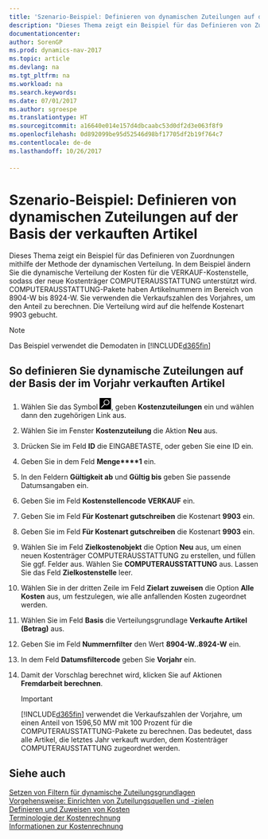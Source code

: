 ```yaml
---
title: 'Szenario-Beispiel: Definieren von dynamischen Zuteilungen auf der Basis der verkauften Artikel'
description: "Dieses Thema zeigt ein Beispiel für das Definieren von Zuordnungen mithilfe der Methode der dynamischen Verteilung. In dem Beispiel ändern Sie die dynamische Verteilung der Kosten für die VERKAUF-Kostenstelle, sodass der neue Kostenträger COMPUTERAUSSTATTUNG unterstützt wird. COMPUTERAUSSTATTUNG-Pakete haben Artikelnummern im Bereich von 8904-W bis 8924-W. Sie verwenden die Verkaufszahlen des Vorjahres, um den Anteil zu berechnen. Die Verteilung wird auf die helfende Kostenart 9903 gebucht."
documentationcenter: 
author: SorenGP
ms.prod: dynamics-nav-2017
ms.topic: article
ms.devlang: na
ms.tgt_pltfrm: na
ms.workload: na
ms.search.keywords: 
ms.date: 07/01/2017
ms.author: sgroespe
ms.translationtype: HT
ms.sourcegitcommit: a16640e014e157d4dbcaabc53d0df2d3e063f8f9
ms.openlocfilehash: 0d892099be95d52546d98bf17705df2b19f764c7
ms.contentlocale: de-de
ms.lasthandoff: 10/26/2017

---
```

# <a name="scenario-example-defining-dynamic-allocations-based-on-items-sold"></a>Szenario-Beispiel: Definieren von dynamischen Zuteilungen auf der Basis der verkauften Artikel
Dieses Thema zeigt ein Beispiel für das Definieren von Zuordnungen mithilfe der Methode der dynamischen Verteilung. In dem Beispiel ändern Sie die dynamische Verteilung der Kosten für die VERKAUF-Kostenstelle, sodass der neue Kostenträger COMPUTERAUSSTATTUNG unterstützt wird. COMPUTERAUSSTATTUNG-Pakete haben Artikelnummern im Bereich von 8904-W bis 8924-W. Sie verwenden die Verkaufszahlen des Vorjahres, um den Anteil zu berechnen. Die Verteilung wird auf die helfende Kostenart 9903 gebucht.  

> [!NOTE]  
>  Das Beispiel verwendet die Demodaten in [!INCLUDE[d365fin](includes/d365fin_md.md)]  

## <a name="to-define-dynamic-allocations-based-on-items-sold-in-the-previous-year"></a>So definieren Sie dynamische Zuteilungen auf der Basis der im Vorjahr verkauften Artikel  

1.  Wählen Sie das Symbol ![Nach Seite oder Bericht suchen](media/ui-search/search_small.png "Symbol Nach Seite oder Bericht suchen"), geben **Kostenzuteilungen** ein und wählen dann den zugehörigen Link aus.  
2.  Wählen Sie im Fenster **Kostenzuteilung** die Aktion **Neu** aus.  
3.  Drücken Sie im Feld **ID** die EINGABETASTE, oder geben Sie eine ID ein.  
4.  Geben Sie in dem Feld **Menge****1** ein.  
5.  In den Feldern **Gültigkeit ab** und **Gültig bis** geben Sie passende Datumsangaben ein.  
6.  Geben Sie im Feld **Kostenstellencode** **VERKAUF** ein.  
7.  Geben Sie im Feld **Für Kostenart gutschreiben** die Kostenart **9903** ein.  
8.  Geben Sie im Feld **Für Kostenart gutschreiben** die Kostenart **9903** ein.  
9. Wählen Sie im Feld **Zielkostenobjekt** die Option **Neu** aus, um einen neuen Kostenträger COMPUTERAUSSTATTUNG zu erstellen, und füllen Sie ggf. Felder aus. Wählen Sie **COMPUTERAUSSTATTUNG** aus. Lassen Sie das Feld **Zielkostenstelle** leer.  
10. Wählen Sie in der dritten Zeile im Feld **Zielart zuweisen** die Option **Alle Kosten** aus, um festzulegen, wie alle anfallenden Kosten zugeordnet werden.  
11. Wählen Sie im Feld **Basis** die Verteilungsgrundlage **Verkaufte Artikel (Betrag)** aus.  
12. Geben Sie im Feld **Nummernfilter** den Wert **8904-W..8924-W** ein.  
13. In dem Feld **Datumsfiltercode** geben Sie **Vorjahr** ein.  
14. Damit der Vorschlag berechnet wird, klicken Sie auf  Aktionen **Fremdarbeit berechnen**.  

    > [!IMPORTANT]  
    >  [!INCLUDE[d365fin](includes/d365fin_md.md)] verwendet die Verkaufszahlen der Vorjahre, um einen Anteil von 1596,50 MW mit 100 Prozent für die COMPUTERAUSSTATTUNG-Pakete zu berechnen. Das bedeutet, dass alle Artikel, die letztes Jahr verkauft wurden, dem Kostenträger COMPUTERAUSSTATTUNG zugeordnet werden.  

## <a name="see-also"></a>Siehe auch  
 [Setzen von Filtern für dynamische Zuteilungsgrundlagen](finance-setting-filters-for-dynamic-allocation-bases.md)   
 [Vorgehensweise: Einrichten von Zuteilungsquellen und -zielen](finance-how-to-set-up-allocation-source-and-targets.md)   
 [Definieren und Zuweisen von Kosten](finance-define-and-allocate-costs.md)   
 [Terminologie der Kostenrechnung](finance-terminology-in-cost-accounting.md)   
 [Informationen zur Kostenrechnung](finance-about-cost-accounting.md)

